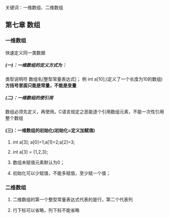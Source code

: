 关键词：一维数组、二维数组




## 第七章 数组
### 一维数组
快速定义同一类数据
##### (一)：一维数组的定义方式为：
类型说明符 数组名[整型常量表达式]；
例 int a[10];(定义了一个长度为10的数组)
**方括号里面只能是常量，不能是变量**
##### (二)：一维数组的使引用
数组必须先定义，再使用。C语言规定之恶能逐个引用数组元素，不能一次性引用整个数组

#### (三)：一维数组的初始化(初始化=定义加赋值)
1. int a[3]; a[0]=1;a[1]=2;a[2]=3;

2. int a[3] = {1,2,3};

3. 数组未赋值元素默认为0；

4. 初始化可以少赋值，不能多赋值，至少赋一个值；

### 二维数组
1. 二维数组的第一个整型常量表达式代表的是行，第二个代表列

2. 行下标可以省略，列下标不能省略
